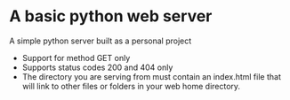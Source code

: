 # A basic python web server

A simple python server built as a personal project

* Support for method GET only
* Supports status codes 200 and 404 only
* The directory you are serving from must contain an index.html file that will
  link to other files or folders in your web home directory.
